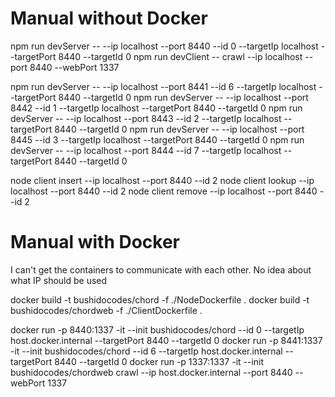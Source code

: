 # Manual without Docker

npm run devServer -- --ip localhost --port 8440 --id 0 --targetIp localhost --targetPort 8440 --targetId 0
npm run devClient -- crawl --ip localhost --port 8440 --webPort 1337

npm run devServer -- --ip localhost --port 8441 --id 6 --targetIp localhost --targetPort 8440 --targetId 0
npm run devServer -- --ip localhost --port 8442 --id 1 --targetIp localhost --targetPort 8440 --targetId 0
npm run devServer -- --ip localhost --port 8443 --id 2 --targetIp localhost --targetPort 8440 --targetId 0
npm run devServer -- --ip localhost --port 8445 --id 3 --targetIp localhost --targetPort 8440 --targetId 0
npm run devServer -- --ip localhost --port 8444 --id 7 --targetIp localhost --targetPort 8440 --targetId 0

<!-- Alvaro: npm run devClient worked for me, but it does not ends so I can't run the following command -->

node client insert --ip localhost --port 8440 --id 2
node client lookup --ip localhost --port 8440 --id 2
node client remove --ip localhost --port 8440 --id 2

# Manual with Docker

I can't get the containers to communicate with each other. No idea about what IP should be used

docker build -t bushidocodes/chord -f ./NodeDockerfile .
docker build -t bushidocodes/chordweb -f ./ClientDockerfile .

docker run -p 8440:1337 -it --init bushidocodes/chord --id 0 --targetIp host.docker.internal --targetPort 8440 --targetId 0
docker run -p 8441:1337 -it --init bushidocodes/chord --id 6 --targetIp host.docker.internal --targetPort 8440 --targetId 0
docker run -p 1337:1337 -it --init bushidocodes/chordweb crawl --ip host.docker.internal --port 8440 --webPort 1337
